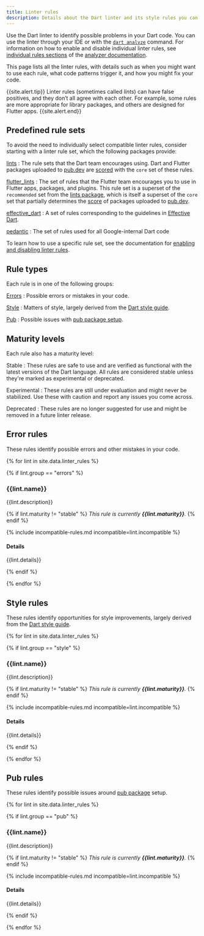 ```yaml
---
title: Linter rules
description: Details about the Dart linter and its style rules you can choose.
---
```


Use the Dart linter to identify possible problems in your Dart code.
You can use the linter through your IDE
or with the [`dart analyze`](/tools/dart-analyze) command.
For information on how to enable and disable individual linter rules, see
[individual rules sections][] of the [analyzer documentation][].

[individual rules sections]: /guides/language/analysis-options#individual-rules
[analyzer documentation]: /guides/language/analysis-options

This page lists all the linter rules,
with details such as when you might want to use each rule,
what code patterns trigger it, and
how you might fix your code.

{{site.alert.tip}}
Linter rules (sometimes called _lints_) can have false positives,
and they don’t all agree with each other.
For example, some rules are more appropriate for library packages,
and others are designed for Flutter apps.
{{site.alert.end}}

## Predefined rule sets

To avoid the need to individually select compatible linter rules,
consider starting with a linter rule set,
which the following packages provide:

[lints]({{site.pub-pkg}}/lints)
: The rule sets that the Dart team encourages using. 
  Dart and Flutter packages uploaded to [pub.dev]({{site.pub}}) 
  are [scored]({{site.pub}}/help/scoring) 
  with the `core` set of these rules.

[flutter_lints]({{site.pub-pkg}}/flutter_lints)
: The set of rules that the Flutter team encourages you to use
  in Flutter apps, packages, and plugins.
  This rule set is a superset of the `recommended`
  set from the [lints package]({{site.pub-pkg}}/lints),
  which is itself a superset of the `core` set that
  partially determines the [score]({{site.pub}}/help/scoring) of
  packages uploaded to [pub.dev]({{site.pub}}).

[effective_dart]({{site.pub-pkg}}/effective_dart)
: A set of rules corresponding to the guidelines in [Effective Dart][].

[pedantic]({{site.pub-pkg}}/pedantic)
: The set of rules used for all Google-internal Dart code

To learn how to use a specific rule set,
see the documentation for [enabling and disabling linter rules][].

[enabling and disabling linter rules]: /guides/language/analysis-options#enabling-linter-rules
[Effective Dart]: /guides/language/effective-dart

## Rule types

Each rule is in one of the following groups:

[Errors](#error-rules)
: Possible errors or mistakes in your code.

[Style](#style-rules)
: Matters of style, largely derived from the [Dart style guide][].

[Pub](#pub-rules)
: Possible issues with [pub package setup](/guides/packages).

## Maturity levels

Each rule also has a maturity level:

Stable
: These rules are safe to use and are verified as functional
  with the latest versions of the Dart language.
  All rules are considered stable
  unless they're marked as experimental or deprecated.

Experimental
: These rules are still under evaluation and might never be stabilized.
  Use these with caution and report any issues you come across.

Deprecated
: These rules are no longer suggested for use
  and might be removed in a future linter release.

## Error rules

These rules identify possible errors and other mistakes in your code.

{% for lint in site.data.linter_rules %}

{% if lint.group == "errors" %}

### {{lint.name}}

{{lint.description}}

{% if lint.maturity != "stable" %}
_This rule is currently **{{lint.maturity}}**._
{% endif %}

{% include incompatible-rules.md incompatible=lint.incompatible %}

#### Details

{{lint.details}}

{% endif %}

{% endfor %}

## Style rules

These rules identify opportunities for style improvements, 
largely derived from the [Dart style guide][].

{% for lint in site.data.linter_rules %}

{% if lint.group == "style" %}

### {{lint.name}}

{{lint.description}}

{% if lint.maturity != "stable" %}
_This rule is currently **{{lint.maturity}}**._
{% endif %}

{% include incompatible-rules.md incompatible=lint.incompatible %}

#### Details

{{lint.details}}

{% endif %}

{% endfor %}

## Pub rules

These rules identify possible issues around 
[pub package](/guides/packages) setup.

{% for lint in site.data.linter_rules %}

{% if lint.group == "pub" %}

### {{lint.name}}

{{lint.description}}

{% if lint.maturity != "stable" %}
_This rule is currently **{{lint.maturity}}**._
{% endif %}

{% include incompatible-rules.md incompatible=lint.incompatible %}

#### Details

{{lint.details}}

{% endif %}

{% endfor %}

[Enabling and disabling linter rules]: /guides/language/analysis-options#enabling-linter-rules
[Dart style guide]: /guides/language/effective-dart/style
